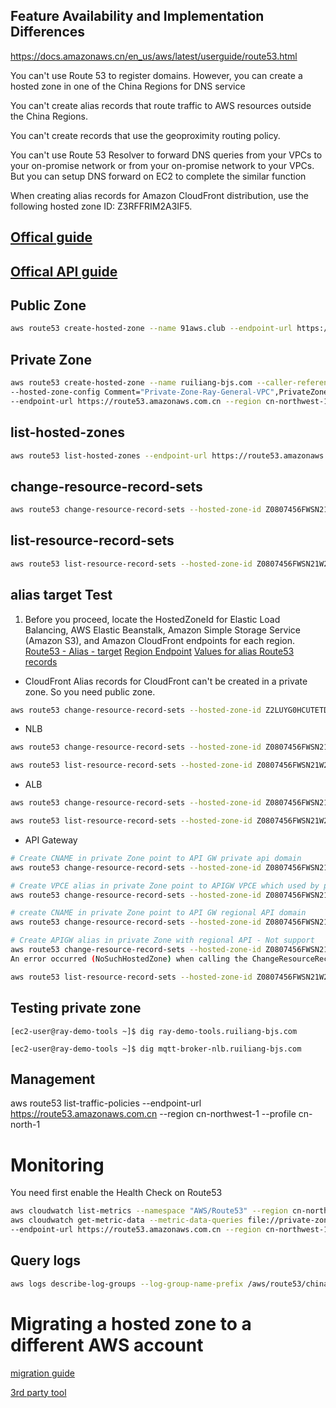 ## Feature Availability and Implementation Differences
https://docs.amazonaws.cn/en_us/aws/latest/userguide/route53.html

You can't use Route 53 to register domains. However, you can create a hosted zone in one of the China Regions for DNS service

You can't create alias records that route traffic to AWS resources outside the China Regions.

You can't create records that use the geoproximity routing policy. 

You can't use Route 53 Resolver to forward DNS queries from your VPCs to your on-promise network or from your on-promise network to your VPCs. But you can setup DNS forward on EC2 to complete the similar function

When creating alias records for Amazon CloudFront distribution, use the following hosted zone ID: Z3RFFRIM2A3IF5.

## [Offical guide](https://docs.amazonaws.cn/Route53/latest/DeveloperGuide/index.html)

## [Offical API guide](https://docs.amazonaws.cn/Route53/latest/APIReference/Welcome.html)

## Public Zone
```bash
aws route53 create-hosted-zone --name 91aws.club --endpoint-url https://route53.amazonaws.com.cn --caller-reference "20191113" --region cn-northwest-1 --profile cn-north-1
```

## Private Zone
```bash
aws route53 create-hosted-zone --name ruiliang-bjs.com --caller-reference "20191113-private" \
--hosted-zone-config Comment="Private-Zone-Ray-General-VPC",PrivateZone=true --vpc VPCRegion="cn-north-1",VPCId="vpc-0112fabfb0ed6e43b" \
--endpoint-url https://route53.amazonaws.com.cn --region cn-northwest-1 --profile cn-north-1
```

## list-hosted-zones
```bash
aws route53 list-hosted-zones --endpoint-url https://route53.amazonaws.com.cn --region cn-northwest-1 --profile cn-north-1
```

## change-resource-record-sets
```bash
aws route53 change-resource-record-sets --hosted-zone-id Z0807456FWSN21W2TRAZ --change-batch file://ray-demo-tools-bjs.json --endpoint-url https://route53.amazonaws.com.cn --region cn-northwest-1 --profile cn-north-1
```


## list-resource-record-sets
```bash
aws route53 list-resource-record-sets --hosted-zone-id Z0807456FWSN21W2TRAZ --endpoint-url https://route53.amazonaws.com.cn --region cn-northwest-1 --profile cn-north-1
```

## alias target Test
1. Before you proceed, locate the HostedZoneId for Elastic Load Balancing, AWS Elastic Beanstalk, Amazon Simple Storage Service (Amazon S3), and Amazon CloudFront endpoints for each region.
[Route53 - Alias - target](https://docs.aws.amazon.com/AWSCloudFormation/latest/UserGuide/aws-properties-route53-aliastarget.html)
[Region Endpoint](https://docs.amazonaws.cn/en_us/general/latest/gr/rande.html#cnnorth_region)
[Values for alias Route53 records](https://docs.aws.amazon.com/Route53/latest/DeveloperGuide/resource-record-sets-values-alias.html)

- CloudFront
Alias records for CloudFront can't be created in a private zone. So you need public zone.
```bash
aws route53 change-resource-record-sets --hosted-zone-id Z2LUYG0HCUTETD --change-batch file://cn-cloudfront-alias.json --endpoint-url https://route53.amazonaws.com.cn --region cn-northwest-1 --profile cn-north-1
```

- NLB
```bash
aws route53 change-resource-record-sets --hosted-zone-id Z0807456FWSN21W2TRAZ --change-batch file://nlb-alias.json --endpoint-url https://route53.amazonaws.com.cn --region cn-northwest-1 --profile cn-north-1

aws route53 list-resource-record-sets --hosted-zone-id Z0807456FWSN21W2TRAZ --endpoint-url https://route53.amazonaws.com.cn --region cn-northwest-1 --profile cn-north-1
```

- ALB
```bash
aws route53 change-resource-record-sets --hosted-zone-id Z0807456FWSN21W2TRAZ --change-batch file://alb-alias.json --endpoint-url https://route53.amazonaws.com.cn --region cn-northwest-1 --profile cn-north-1

aws route53 list-resource-record-sets --hosted-zone-id Z0807456FWSN21W2TRAZ --endpoint-url https://route53.amazonaws.com.cn --region cn-northwest-1 --profile cn-north-1
```

- API Gateway
```bash
# Create CNAME in private Zone point to API GW private api domain
aws route53 change-resource-record-sets --hosted-zone-id Z0807456FWSN21W2TRAZ --change-batch file://apigw-privateapi-cname-bjs.json --endpoint-url https://route53.amazonaws.com.cn --region cn-northwest-1 --profile cn-north-1

# Create VPCE alias in private Zone point to APIGW VPCE which used by private API
aws route53 change-resource-record-sets --hosted-zone-id Z0807456FWSN21W2TRAZ --change-batch file://apigw-privateapi-vpce-alias-bjs.json --endpoint-url https://route53.amazonaws.com.cn --region cn-northwest-1 --profile cn-north-1

# create CNAME in private Zone point to API GW regional API domain
aws route53 change-resource-record-sets --hosted-zone-id Z0807456FWSN21W2TRAZ --change-batch file://apigw-regionalpi-cname-bjs.json --endpoint-url https://route53.amazonaws.com.cn --region cn-northwest-1 --profile cn-north-1

# Create APIGW alias in private Zone with regional API - Not support
aws route53 change-resource-record-sets --hosted-zone-id Z0807456FWSN21W2TRAZ --change-batch file://apigw-alias-bjs.json --endpoint-url https://route53.amazonaws.com.cn --region cn-northwest-1 --profile cn-north-1
An error occurred (NoSuchHostedZone) when calling the ChangeResourceRecordSets operation: The specified hosted zone does not exist.

aws route53 list-resource-record-sets --hosted-zone-id Z0807456FWSN21W2TRAZ --endpoint-url https://route53.amazonaws.com.cn --region cn-northwest-1 --profile cn-north-1
```


## Testing private zone
```
[ec2-user@ray-demo-tools ~]$ dig ray-demo-tools.ruiliang-bjs.com

[ec2-user@ray-demo-tools ~]$ dig mqtt-broker-nlb.ruiliang-bjs.com
```

## Management
aws route53 list-traffic-policies --endpoint-url https://route53.amazonaws.com.cn --region cn-northwest-1 --profile cn-north-1

# Monitoring

You need first enable the Health Check on Route53

```bash
aws cloudwatch list-metrics --namespace "AWS/Route53" --region cn-northwest-1 --profile cn-north-1
aws cloudwatch get-metric-data --metric-data-queries file://private-zone-metric.json --start-time 2019-11-20T04:01:00Z --end-time 2019-11-26T14:07:00Z \
--endpoint-url https://route53.amazonaws.com.cn --region cn-northwest-1 --profile cn-north-1
```

## Query logs
```bash
aws logs describe-log-groups --log-group-name-prefix /aws/route53/china-preview --region cn-northwest-1 --profile cn-north-1
```

# Migrating a hosted zone to a different AWS account
[migration guide](https://docs.aws.amazon.com/Route53/latest/DeveloperGuide/hosted-zones-migrating.html#hosted-zones-migrating-install-cli)

[3rd party tool](https://github.com/barnybug/cli53)